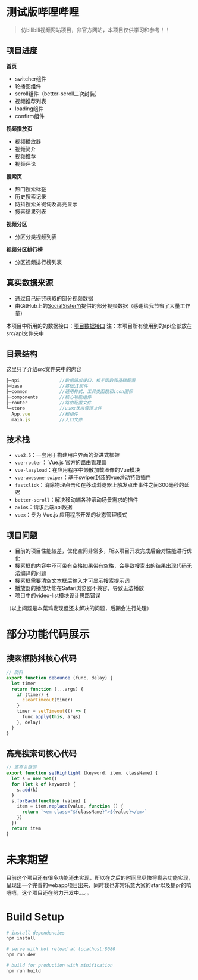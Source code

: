 # 测试版哔哩哔哩

> 仿bilibili视频网站项目，非官方网站，本项目仅供学习和参考！！

## 项目进度
**首页**
 - switcher组件
 - 轮播图组件
 - scroll组件（better-scroll二次封装）
 - 视频推荐列表
 - loading组件
 - confirm组件

**视频播放页**
 - 视频播放器
 - 视频简介
 - 视频推荐
 - 视频评论

**搜索页**
 - 热门搜索标签
 - 历史搜索记录
 - 防抖搜索关键词及高亮显示
 - 搜索结果列表

**视频分区**
 - 分区分类视频列表

**视频分区排行榜**
 - 分区视频排行榜列表

## 真实数据来源
 - 通过自己研究获取的部分视频数据
 - 由GitHub上的[SocialSisterYi](https://github.com/SocialSisterYi/bilibili-API-collect)提供的部分视频数据（感谢给我节省了大量工作量）

本项目中所用的的数据接口：[项目数据接口](https://github.com/Lewage59/bili-video/blob/master/static/api.md)
 注：本项目所有使用到的api全部放在src/api文件夹中


## 目录结构
这里只了介绍src文件夹中的内容
```javascript
├─api               //数据请求接口、相关函数和基础配置
├─base              //基础UI组件
├─common            //通用样式、工具类函数和icon图标
├─components        //核心功能组件
├─router            //路由配置文件
└─store             //vuex状态管理文件
  App.vue           //根组件
  main.js           //入口文件
```

## 技术栈
 - `vue2.5`：一套用于构建用户界面的渐进式框架
 - `vue-router`： Vue.js 官方的路由管理器
 - `vue-lazyload`：在应用程序中懒散加载图像的Vue模块
 - `vue-awesome-swiper`：基于swiper封装的vue滑动特效插件
 - `fastclick`：消除物理点击和在移动浏览器上触发点击事件之间300毫秒的延迟
 - `better-scroll`：解决移动端各种滚动场景需求的插件
 - `axios`：请求后端api数据
 - `vuex`：专为 Vue.js 应用程序开发的状态管理模式

## 项目问题
 - 目前的项目性能较差，优化空间非常多，所以项目开发完成后会对性能进行优化
 - 搜索框的内容中不可带有空格如果带有空格，会导致搜索出的结果出现代码无法编译的问题
 - 搜索框需要清空文本框后输入才可显示搜索提示词
 - 播放器的播放功能在Safari浏览器不兼容，导致无法播放
 - 项目中的video-list模块设计思路错误

（以上问题是本菜鸡发现但还未解决的问题，后期会进行处理）

# 部分功能代码展示
## 搜索框防抖核心代码
```js
// 防抖
export function debounce (func, delay) {
  let timer
  return function (...args) {
    if (timer) {
      clearTimeout(timer)
    }
    timer = setTimeout(() => {
      func.apply(this, args)
    }, delay)
  }
}
```
## 高亮搜索词核心代码
```js
// 高亮关键词
export function setHighlight (keyword, item, className) {
  let s = new Set()
  for (let k of keyword) {
    s.add(k)
  }
  s.forEach(function (value) {
    item = item.replace(value, function () {
      return `<em class="${className}">${value}</em>`
    })
  })
  return item
}
```


# 未来期望
目前这个项目还有很多功能还未实现，所以在之后的时间里尽快将剩余功能实现，呈现出一个完善的webapp项目出来，同时我也非常乐意大家的star以及提pr的嘻嘻嘻，这个项目还在努力开发中。。。。

# Build Setup

``` bash
# install dependencies
npm install

# serve with hot reload at localhost:8080
npm run dev

# build for production with minification
npm run build
```
